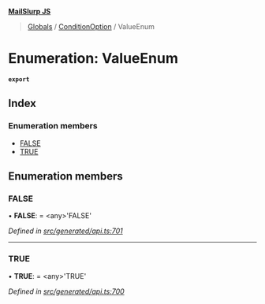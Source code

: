 **[MailSlurp JS](../README.md)**

> [Globals](../README.md) / [ConditionOption](../modules/conditionoption.md) / ValueEnum

# Enumeration: ValueEnum

**`export`** 

## Index

### Enumeration members

* [FALSE](conditionoption.valueenum.md#false)
* [TRUE](conditionoption.valueenum.md#true)

## Enumeration members

### FALSE

•  **FALSE**:  = \<any>'FALSE'

*Defined in [src/generated/api.ts:701](https://github.com/mailslurp/mailslurp-client/blob/cce5bf2/src/generated/api.ts#L701)*

___

### TRUE

•  **TRUE**:  = \<any>'TRUE'

*Defined in [src/generated/api.ts:700](https://github.com/mailslurp/mailslurp-client/blob/cce5bf2/src/generated/api.ts#L700)*
